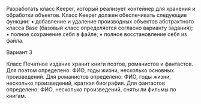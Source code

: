 Разработать класс Keeper, который реализует контейнер для хранения и обработки
объектов. 
Класс Keeper должен обеспечивать следующие функции:
▪ добавление и удаление производных объектов абстрактного класса Base (базовый
класс определяется согласно варианту задания);
▪ полное сохранение себя в файле;
▪ полное восстановление себя из файла.

Вариант 3

Класс Печатное издание хранит книги поэтов, романистов и фантастов. Для
поэтом определено: ФИО, годы жизни, несколько основных произведений. Для
романистов определено: ФИО, годы жизни, несколько произведений, краткая
биография. Для фантастов определено: ФИО, несколько произведений, сняты
ли фильмы по книгам.
